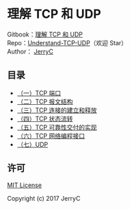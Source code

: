 # 理解 TCP 和 UDP

Gitbook：[理解 TCP  和 UDP](https://jerryc8080.gitbook.io/understand-tcp-and-udp/)    
Repo：[Understand-TCP-UDP](https://github.com/JerryC8080/understand-tcp-udp)（欢迎 Star）       
Author： [JerryC](https://github.com/JerryC8080)    

## 目录

* [（一）TCP 端口](chapter1.md)
* [（二）TCP 报文结构](chapter2.md)
* [（三）TCP 连接的建立和释放](chapter3.md)
* [（四）TCP 状态流转](chapter4.md)
* [（五）TCP 可靠性交付的实现](chapter5.md)
* [（六）TCP 网络编程接口](chapter6.md)
* [（七）UDP](chapter7.md)

## 许可

[MIT License](LICENSE)

Copyright (c) 2017 JerryC
